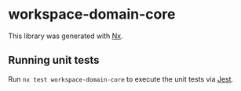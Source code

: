 # workspace-domain-core

This library was generated with [Nx](https://nx.dev).

## Running unit tests

Run `nx test workspace-domain-core` to execute the unit tests via [Jest](https://jestjs.io).
